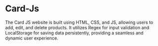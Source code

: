 # Card-Js
The Card JS website is built using HTML, CSS, and JS, allowing users to add, edit, and delete products. It utilizes Regex for input validation and LocalStorage for saving data persistently, providing a seamless and dynamic user experience.
